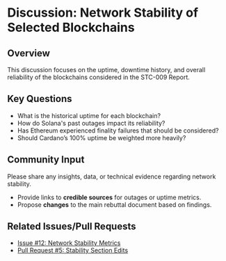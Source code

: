 # Discussion: Network Stability of Selected Blockchains

## Overview
This discussion focuses on the uptime, downtime history, and overall reliability of the blockchains considered in the STC-009 Report.

## Key Questions
- What is the historical uptime for each blockchain?
- How do Solana's past outages impact its reliability?
- Has Ethereum experienced finality failures that should be considered?
- Should Cardano’s 100% uptime be weighted more heavily?

## Community Input
Please share any insights, data, or technical evidence regarding network stability.  
- Provide links to **credible sources** for outages or uptime metrics.
- Propose **changes** to the main rebuttal document based on findings.

## Related Issues/Pull Requests
- [Issue #12: Network Stability Metrics](../issues/12)
- [Pull Request #5: Stability Section Edits](../pulls/5)
